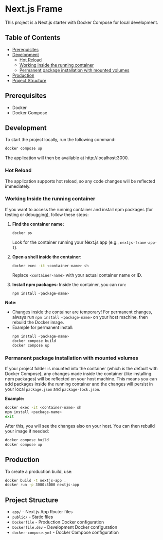 # Next.js Frame

This project is a Next.js starter with Docker Compose for local development.

## Table of Contents

- [Prerequisites](#prerequisites)
- [Development](#development)
  - [Hot Reload](#hot-reload)
  - [Working Inside the running container](#working-inside-the-running-container)
  - [Permanent package installation with mounted volumes](#permanent-package-installation-with-mounted-volumes)
- [Production](#production)
- [Project Structure](#project-structure)

## Prerequisites

- Docker
- Docker Compose

## Development

To start the project locally, run the following command:

```bash
docker compose up
```

The application will then be available at http://localhost:3000.

### Hot Reload

The application supports hot reload, so any code changes will be reflected immediately.

### Working Inside the running container

If you want to access the running container and install npm packages (for testing or debugging), follow these steps:

1. **Find the container name:**
   ```bash
   docker ps
   ```
   Look for the container running your Next.js app (e.g., `nextjs-frame-app-1`).

2. **Open a shell inside the container:**
   ```bash
   docker exec -it <container-name> sh
   ```
   Replace `<container-name>` with your actual container name or ID.

3. **Install npm packages:**
   Inside the container, you can run:
   ```bash
   npm install <package-name>
   ```

**Note:**
- Changes inside the container are temporary! For permanent changes, always run `npm install <package-name>` on your host machine, then rebuild the Docker image.
- Example for permanent install:
  ```bash
  npm install <package-name>
  docker compose build
  docker compose up
  ```

### Permanent package installation with mounted volumes

If your project folder is mounted into the container (which is the default with Docker Compose), any changes made inside the container (like installing npm packages) will be reflected on your host machine. This means you can add packages inside the running container and the changes will persist in your local `package.json` and `package-lock.json`.

**Example:**
```bash
docker exec -it <container-name> sh
npm install <package-name>
exit
```
After this, you will see the changes also on your host. You can then rebuild your image if needed:
```bash
docker compose build
docker compose up
```

## Production

To create a production build, use:

```bash
docker build -t nextjs-app .
docker run -p 3000:3000 nextjs-app
```

## Project Structure

- `app/` - Next.js App Router files
- `public/` - Static files
- `Dockerfile` - Production Docker configuration
- `Dockerfile.dev` - Development Docker configuration
- `docker-compose.yml` - Docker Compose configuration
